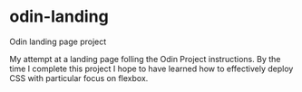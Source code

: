 # odin-landing
Odin landing page project

My attempt at a landing page folling the Odin Project instructions. By the time I complete this project I hope to have learned how to effectively deploy CSS with particular focus on flexbox.